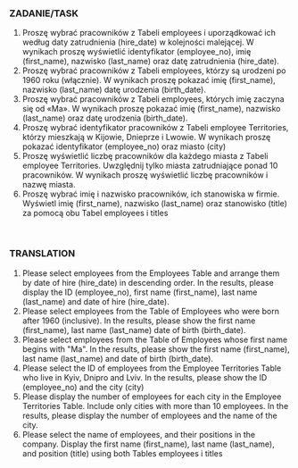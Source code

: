 <h3>ZADANIE/TASK</h3>
<ol>
  <li>Proszę wybrać pracowników z Tabeli employees i uporządkować ich według daty zatrudnienia (hire_date) w kolejności malejącej.
W wynikach proszę wyświetlić identyfikator (employee_no), imię (first_name), nazwisko (last_name) oraz datę zatrudnienia (hire_date).
  </li>
  <li>Proszę wybrać pracowników z Tabeli employees, którzy są urodzeni po 1960 roku (włącznie).
W wynikach proszę pokazać imię (first_name), nazwisko (last_name) datę urodzenia (birth_date).
  </li>
  <li>Proszę wybrać pracowników z Tabeli employees, których imię zaczyna się od «Ma».
W wynikach proszę pokazać imię (first_name), nazwisko (last_name) oraz datę urodzenia (birth_date).
  </li>
  <li>Proszę wybrać identyfikator pracowników z Tabeli employee Territories, którzy mieszkają w Kijowie, Dnieprze i Lwowie.
W wynikach proszę pokazać identyfikator (employee_no) oraz miasto (city)</li>
  <li>Proszę wyświetlić liczbę pracowników dla każdego miasta z Tabeli employee Territories. Uwzględnij tylko miasta zatrudniające ponad 10 pracowników.
W wynikach proszę wyświetlić liczbę pracowników i nazwę miasta.
  </li>
  <li>Proszę wybrać imię i nazwisko pracowników, ich stanowiska w firmie.
Wyświetl imię (first_name), nazwisko (last_name) oraz stanowisko (title) za pomocą obu Tabel employees і titles</li>
</ol>
<br>
<h3>TRANSLATION</h3>
<ol>
  <li>Please select employees from the Employees Table and arrange them by date of hire (hire_date) in descending order.
In the results, please display the ID (employee_no), first name (first_name), last name (last_name) and date of hire (hire_date).
  </li>
  <li>Please select employees from the Table of Employees who were born after 1960 (inclusive).
In the results, please show the first name (first_name), last name (last_name) date of birth (birth_date).
  </li>
  <li>Please select employees from the Table of Employees whose first name begins with "Ma".
In the results, please show the first name (first_name), last name (last_name) and date of birth (birth_date).
  </li>
  <li>Please select the ID of employees from the Employee Territories Table who live in Kyiv, Dnipro and Lviv.
In the results, please show the ID (employee_no) and the city (city)</li>
  <li>Please display the number of employees for each city in the Employee Territories Table. Include only cities with more than 10 employees.
In the results, please display the number of employees and the name of the city.
  </li>
  <li>Please select the name of employees, and their positions in the company.
Display the first name (first_name), last name (last_name), and position (title) using both Tables employees і titles</li>
</ol>
<br>
